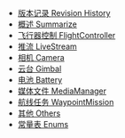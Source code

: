 <!-- _sidebar.md -->

- [版本记录 Revision History](/ProjectDocs/版本记录.md) <!--注意这里是相对路径-->
- [概述 Summarize](/ProjectDocs/概述.md)
- [飞行器控制 FlightController](/ProjectDocs/FlightController.md)
- [推流 LiveStream](/ProjectDocs/LiveStream.md)
- [相机 Camera](/ProjectDocs/Camera.md)
- [云台 Gimbal](/ProjectDocs/Gimbal.md)
- [电池 Battery](/ProjectDocs/Battery.md)
- [媒体文件 MediaManager](/ProjectDocs/MediaManager.md)
- [航线任务 WaypointMission](/ProjectDocs/WaypointMission.md)
- [其他 Others](/ProjectDocs/Others.md)
- [常量表 Enums](/ProjectDocs/Enums.md)